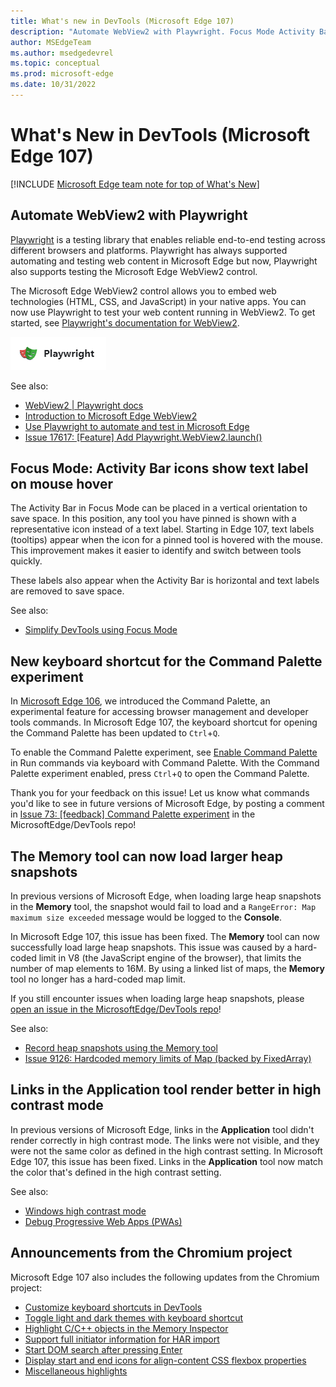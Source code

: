 ```yaml
---
title: What's new in DevTools (Microsoft Edge 107)
description: "Automate WebView2 with Playwright. Focus Mode Activity Bar icons have tooltips. New shortcut key for Command Palette. Memory tool loads larger heap snapshots. Links in Application tool render in high contrast mode. And more."
author: MSEdgeTeam
ms.author: msedgedevrel
ms.topic: conceptual
ms.prod: microsoft-edge
ms.date: 10/31/2022
---
```

# What's New in DevTools (Microsoft Edge 107)

[!INCLUDE [Microsoft Edge team note for top of What's New](../../includes/edge-whats-new-note.md)]


<!-- ====================================================================== -->
## Automate WebView2 with Playwright

<!-- Subtitle: You can now use Playwright to automate and test web content in the Microsoft Edge WebView2 control. -->

[Playwright](https://playwright.dev) is a testing library that enables reliable end-to-end testing across different browsers and platforms.  Playwright has always supported automating and testing web content in Microsoft Edge but now, Playwright also supports testing the Microsoft Edge WebView2 control.

The Microsoft Edge WebView2 control allows you to embed web technologies (HTML, CSS, and JavaScript) in your native apps.  You can now use Playwright to test your web content running in WebView2.  To get started, see [Playwright's documentation for WebView2](https://playwright.dev/docs/webview2).

![Playwright logo](./devtools-107-images/playwright.png)

See also:
* [WebView2 | Playwright docs](https://playwright.dev/docs/webview2)
* [Introduction to Microsoft Edge WebView2](../../../../webview2/index.md)
* [Use Playwright to automate and test in Microsoft Edge](../../../../playwright/index.md)
* [Issue 17617: [Feature] Add Playwright.WebView2.launch()](https://github.com/microsoft/playwright/issues/17617)


<!-- ====================================================================== -->
## Focus Mode: Activity Bar icons show text label on mouse hover

<!-- Subtitle: When text labels are not visible in the Activity Bar, the name of the tool will appear while hovering over the icon. -->

The Activity Bar in Focus Mode can be placed in a vertical orientation to save space.  In this position, any tool you have pinned is shown with a representative icon instead of a text label.  Starting in Edge 107, text labels (tooltips) appear when the icon for a pinned tool is hovered with the mouse.  This improvement makes it easier to identify and switch between tools quickly.

<!-- ![x](./devtools-107-images/x.png) -->
<!-- 1: With DevTools in Focus Mode and Activity Bar vertical, mouse over Console to show label that appears alongside the icon. -->

These labels also appear when the Activity Bar is horizontal and text labels are removed to save space.

<!-- ![x](./devtools-107-images/x.png) -->
<!-- 2: With DevTools in Focus Mode and Activity Bar horizontal, mouse over a tool whose label is not visible, such as Network, to show label that appears alongside the icon. -->

See also:
* [Simplify DevTools using Focus Mode](../../../experimental-features/focus-mode.md)


<!-- ====================================================================== -->
## New keyboard shortcut for the Command Palette experiment

<!-- Subtitle: Enable the Command Palette experiment in Microsoft Edge 107 and open it with Ctrl+Q (Command+Q on macOS). -->

In [Microsoft Edge 106](../09/devtools-106.md#introducing-the-command-palette), we introduced the Command Palette, an experimental feature for accessing browser management and developer tools commands.  In Microsoft Edge 107, the keyboard shortcut for opening the Command Palette has been updated to `Ctrl`+`Q`. 

To enable the Command Palette experiment, see [Enable Command Palette](../../../experimental-features/edge-command-palette.md#enable-command-palette) in Run commands via keyboard with Command Palette.  With the Command Palette experiment enabled, press `Ctrl`+`Q` to open the Command Palette.

Thank you for your feedback on this issue! Let us know what commands you'd like to see in future versions of Microsoft Edge, by posting a comment in [Issue 73: [feedback] Command Palette experiment](https://github.com/MicrosoftEdge/DevTools/issues/73) in the MicrosoftEdge/DevTools repo!

<!-- ![x](./devtools-107-images/x.png) -->
<!-- re-use: command-palette.png (799×557) (microsoft.com), also attached to work item. -->
<!-- If want to take a new screenshot:
1.	Open Edge Beta (or any of the other Insider channels), just navigate to edge://version and ensure you're on version 107+
2.	Navigate to edge://flags and enter "Command Palette" in the Search flags textbox
3.	Enable the "Command Palette" flag
4.	Restart the browser
5.	Press `Ctrl`+`Q`
6.	Enter in some letters
7.	Take a screenshot -->

<!-- Video recording of feature in action
Refer to attachments: -->

<!-- Before	After -->
 

<!-- ====================================================================== -->
## The Memory tool can now load larger heap snapshots

<!-- Subtitle: In Microsoft Edge 107, the Memory tool no longer reports "RangeError: Map maximum size exceeded" messages when loading a large heap snapshot. -->

In previous versions of Microsoft Edge, when loading large heap snapshots in the **Memory** tool, the snapshot would fail to load and a `RangeError: Map maximum size exceeded` message would be logged to the **Console**.

In Microsoft Edge 107, this issue has been fixed.  The **Memory** tool can now successfully load large heap snapshots.  This issue was caused by a hard-coded limit in V8 (the JavaScript engine of the browser), that limits the number of map elements to 16M.  By using a linked list of maps, the **Memory** tool no longer has a hard-coded map limit.

If you still encounter issues when loading large heap snapshots, please [open an issue in the MicrosoftEdge/DevTools repo](https://github.com/MicrosoftEdge/DevTools/issues/new?assignees=&labels=bug&template=bug.md)!

<!-- ![x](./devtools-107-images/x.png) -->
<!-- re-use the attached screenshot if you want to show the `RangeError` Console message.
or for new screenshot:
1.	Open Edge Beta or any of the insider channels. Just ensure you're on version 107 or later by navigating to edge://version
2.	Navigate to: Microsoft Edge DevTools documentation - Microsoft Edge Development | Microsoft Learn
3.	Open DevTools > Memory
4.	Take a heap snapshot by selecting "Take snapshot"
5.	Select an object to show its retainers
6.	take a screenshot
-->

See also:
* [Record heap snapshots using the Memory tool](../../../memory-problems/heap-snapshots.md)
* [Issue 9126: Hardcoded memory limits of Map (backed by FixedArray)](https://bugs.chromium.org/p/v8/issues/detail?id=9126)


<!-- ====================================================================== -->
## Links in the Application tool render better in high contrast mode

<!-- Subtitle: In previous versions of Microsoft Edge, links in the Application tool weren't rendering correctly. In Microsoft Edge 107, this issue has been fixed. -->

In previous versions of Microsoft Edge, links in the **Application** tool didn't render correctly in high contrast mode.  The links were not visible, and they were not the same color as defined in the high contrast setting.  In Microsoft Edge 107, this issue has been fixed.  Links in the **Application** tool now match the color that's defined in the high contrast setting.

<!-- ![x](./devtools-107-images/x.png) -->
<!-- 
1. Open Edge Beta or any of the other Insider channels. Navigate to edge://version and ensure you're on version 107+.
2. Navigate to: pwamp (microsoftedge.github.io).
3. Open DevTools > Application.
4. From the Windows OS, open the Start menu and enter in "Contrast themes".
5. Under Contrast themes, select one of the themes and select "Apply".
6. Take a screenshot of the Application tool and draw red highlight boxes around the links.
See attached image for reference.  If want to show previous behavior, repeat steps in Edge 106 (which is currently in Stable).
-->
 
<!-- Video recording of feature in action
Refer to the attachment -->
 
See also:
* [Windows high contrast mode](/fluent-ui/web-components/design-system/high-contrast)
* [Debug Progressive Web Apps (PWAs)](../../../progressive-web-apps/index.md)


<!-- ====================================================================== -->
## Announcements from the Chromium project

Microsoft Edge 107 also includes the following updates from the Chromium project:

* [Customize keyboard shortcuts in DevTools](https://developer.chrome.com/blog/new-in-devtools-107/#shortcuts)
* [Toggle light and dark themes with keyboard shortcut](https://developer.chrome.com/blog/new-in-devtools-107/#toggle-themes)
* [Highlight C/C++ objects in the Memory Inspector](https://developer.chrome.com/blog/new-in-devtools-107/#memory)
* [Support full initiator information for HAR import](https://developer.chrome.com/blog/new-in-devtools-107/#har)
* [Start DOM search after pressing Enter](https://developer.chrome.com/blog/new-in-devtools-107/#search-type)
* [Display start and end icons for align-content CSS flexbox properties](https://developer.chrome.com/blog/new-in-devtools-107/#flexbox)
* [Miscellaneous highlights](https://developer.chrome.com/blog/new-in-devtools-107/#misc)


<!-- ====================================================================== -->
<!-- uncomment if content is copied from developer.chrome.com to this page -->

<!-- > [!NOTE]
> Portions of this page are modifications based on work created and [shared by Google](https://developers.google.com/terms/site-policies) and used according to terms described in the [Creative Commons Attribution 4.0 International License](https://creativecommons.org/licenses/by/4.0).
> The original page for announcements from the Chromium project is [What's New in DevTools (Chrome 107)](https://developer.chrome.com/blog/new-in-devtools-107) and is authored by [Jecelyn Yeen](https://developers.google.com/web/resources/contributors#jecelynyeen) (Developer advocate working on Chrome DevTools at Google). -->


<!-- ====================================================================== -->
<!-- uncomment if content is copied from developer.chrome.com to this page -->

<!-- [![Creative Commons License](../../../../media/cc-logo/88x31.png)](https://creativecommons.org/licenses/by/4.0)
This work is licensed under a [Creative Commons Attribution 4.0 International License](https://creativecommons.org/licenses/by/4.0). -->
